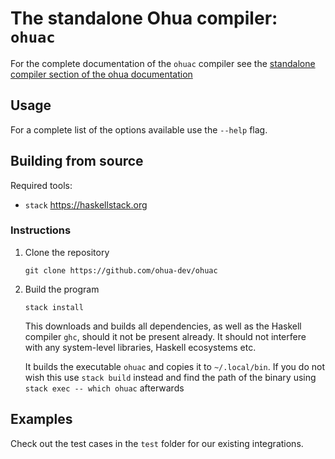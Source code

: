 # The standalone Ohua compiler: `ohuac`

<!-- [![Build Status](https://travis-ci.org/ohua-dev/ohuac.svg?branch=master)](https://travis-ci.org/ohua-dev/ohuac) -->

For the complete documentation of the `ohuac` compiler see the [standalone
compiler section of the ohua
documentation](https://ohua.readthedocs.org/en/latest/ohuac.html)

## Usage

For a complete list of the options available use the `--help` flag.

## Building from source

Required tools:

- `stack` https://haskellstack.org

### Instructions

1. Clone the repository

    `git clone https://github.com/ohua-dev/ohuac`

2. Build the program

   `stack install`

   This downloads and builds all dependencies, as well as the Haskell compiler
   `ghc`, should it not be present already. It should not interfere with any
   system-level libraries, Haskell ecosystems etc.

   It builds the executable `ohuac` and copies it to `~/.local/bin`. If you do
   not wish this use `stack build` instead and find the path of the binary using
   `stack exec -- which ohuac` afterwards


## Examples

Check out the test cases in the `test` folder for our existing integrations.
